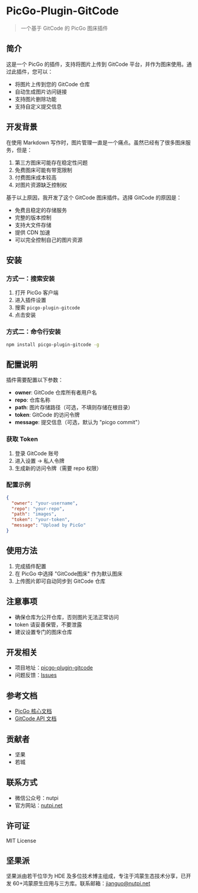 # PicGo-Plugin-GitCode

> 一个基于 GitCode 的 PicGo 图床插件

## 简介

这是一个 PicGo 的插件，支持将图片上传到 GitCode 平台，并作为图床使用。通过此插件，您可以：

- 将图片上传到您的 GitCode 仓库
- 自动生成图片访问链接
- 支持图片删除功能
- 支持自定义提交信息


## 开发背景

在使用 Markdown 写作时，图片管理一直是一个痛点。虽然已经有了很多图床服务，但是：

1. 第三方图床可能存在稳定性问题
2. 免费图床可能有带宽限制
3. 付费图床成本较高
4. 对图片资源缺乏控制权

基于以上原因，我开发了这个 GitCode 图床插件。选择 GitCode 的原因是：

- 免费且稳定的存储服务
- 完整的版本控制
- 支持大文件存储
- 提供 CDN 加速
- 可以完全控制自己的图片资源

## 安装

### 方式一：搜索安装
1. 打开 PicGo 客户端
2. 进入插件设置
3. 搜索 `picgo-plugin-gitcode`
4. 点击安装

### 方式二：命令行安装
```bash
npm install picgo-plugin-gitcode -g
```

## 配置说明

插件需要配置以下参数：

- **owner**: GitCode 仓库所有者用户名
- **repo**: 仓库名称
- **path**: 图片存储路径（可选，不填则存储在根目录）
- **token**: GitCode 的访问令牌
- **message**: 提交信息（可选，默认为 "picgo commit"）

### 获取 Token

1. 登录 GitCode 账号
2. 进入设置 -> 私人令牌
3. 生成新的访问令牌（需要 repo 权限）

### 配置示例

```json
{
  "owner": "your-username",
  "repo": "your-repo",
  "path": "images",
  "token": "your-token",
  "message": "Upload by PicGo"
}
```

## 使用方法

1. 完成插件配置
2. 在 PicGo 中选择 "GitCode图床" 作为默认图床
3. 上传图片即可自动同步到 GitCode 仓库

## 注意事项

- 确保仓库为公开仓库，否则图片无法正常访问
- token 请妥善保管，不要泄露
- 建议设置专门的图床仓库

## 开发相关

- 项目地址：[picgo-plugin-gitcode](https://gitcode.com/nutpi/picgo-plugin-gitcode)
- 问题反馈：[Issues](https://gitcode.com/nutpi/picgo-plugin-gitcode/issues)

## 参考文档

- [PicGo 核心文档](https://picgo.github.io/PicGo-Core-Doc/)
- [GitCode API 文档](https://docs.gitcode.com/docs/apis/)

## 贡献者

- 坚果
- 若城

## 联系方式

- 微信公众号：nutpi
- 官方网站：[nutpi.net](https://nutpi.net)

## 许可证

MIT License



## 坚果派

坚果派由若干位华为 HDE 及多位技术博主组成，专注于鸿蒙生态技术分享，已开发 60+鸿蒙原生应用与三方库。联系邮箱：jianguo@nutpi.net
